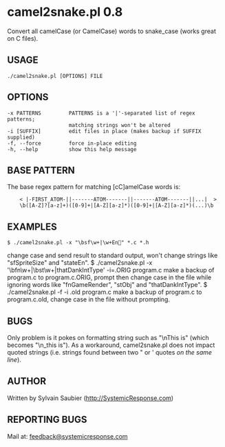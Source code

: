 # camel2snake.pl 0.8
Convert all camelCase (or CamelCase) words to snake_case (works great on C files).

## USAGE
    ./camel2snake.pl [OPTIONS] FILE

## OPTIONS
    -x PATTERNS         PATTERNS is a '|'-separated list of regex patterns; 
                        matching strings won't be altered
    -i [SUFFIX]         edit files in place (makes backup if SUFFIX supplied)
    -f, --force         force in-place editing
    -h, --help          show this help message

## BASE PATTERN
The base regex pattern for matching [cC]amelCase words is:

        < |-FIRST_ATOM-||-------ATOM-------||-------ATOM-------||...|  >
        \b([A-Z]?[a-z]+)([0-9]+|[A-Z][a-z]*)([0-9]+|[A-Z][a-z]*)(...)\b

## EXAMPLES
    $ ./camel2snake.pl -x "\bsf\w+|\w+En" *.c *.h
change case and send result to standard output, won't change strings like 
"sfSpriteSize" and "stateEn".
    $ ./camel2snake.pl -x '\bfn\w+|\bst\w+|thatDankIntType' -i=.ORIG program.c
make a backup of program.c to program.c.ORIG, prompt then change case in 
the file while ignoring words like "fnGameRender", "stObj" and "thatDankIntType".
    $ ./camel2snake.pl -f -i .old program.c
make a backup of program.c to program.c.old, change case in the file without 
prompting.

## BUGS
Only problem is it pokes on formatting string such as "\nThis is" (which becomes 
"\n_this is"). As a workaround, camel2snake.pl does not impact quoted strings (i.e. 
strings found between two " or ' quotes *on the same line*).

## AUTHOR
Written by Sylvain Saubier (<http://SystemicResponse.com>)

## REPORTING BUGS
Mail at: <feedback@systemicresponse.com>
